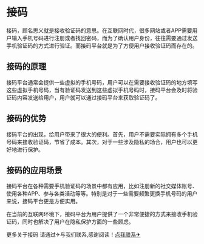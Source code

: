 # 接码

接码，顾名思义就是接收验证码的意思。在互联网时代，很多网站或者APP需要用户输入手机号码进行注册或者找回密码，而为了确认用户身份，往往需要通过发送手机验证码的方式进行验证。而接码平台就是为了方便用户接收验证码而存在的。

## 接码的原理

接码平台通常会提供一些虚拟的手机号码，用户可以在需要接收验证码的地方填写这些虚拟手机号码，当有验证码发送到这些虚拟手机号码时，接码平台会及时将验证码内容发送给用户，用户就可以通过接码平台来获取验证码了。

## 接码的优势

接码平台的出现，给用户带来了很大的便利。首先，用户不需要实际拥有多个手机号码来接收验证码，节省了成本。其次，对于一些涉及隐私的场合，用户也可以更好地进行保护。

## 接码的应用场景

接码平台在各种需要手机验证码的场景中都有应用，比如注册新的社交媒体账号、使用各种APP、参与各类活动等等。特别是对于一些需要频繁更换手机号码的用户来说，接码平台更是方便实用。

在当前的互联网环境下，接码平台为用户提供了一个非常便捷的方式来接收手机验证码，同时也解决了用户在隐私保护方面的一些顾虑。

更多关于接码 请通过✈与我们联系,感谢阅读！[点我联系✈](https://auth.k02.cc)